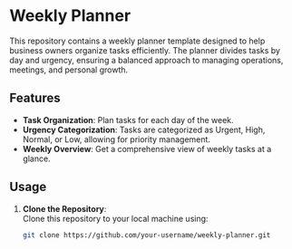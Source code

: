 # Weekly Planner

This repository contains a weekly planner template designed to help business owners organize tasks efficiently. The planner divides tasks by day and urgency, ensuring a balanced approach to managing operations, meetings, and personal growth.

## Features

- **Task Organization**: Plan tasks for each day of the week.
- **Urgency Categorization**: Tasks are categorized as Urgent, High, Normal, or Low, allowing for priority management.
- **Weekly Overview**: Get a comprehensive view of weekly tasks at a glance.

## Usage

1. **Clone the Repository**:  
   Clone this repository to your local machine using:
   ```bash
   git clone https://github.com/your-username/weekly-planner.git
